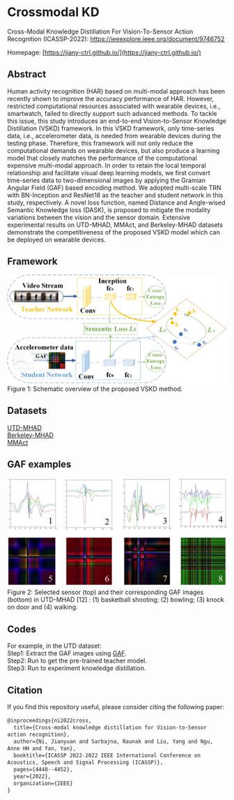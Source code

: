 # Crossmodal KD 

Cross-Modal Knowledge Distillation For Vision-To-Sensor Action Recognition (ICASSP-2022): https://ieeexplore.ieee.org/document/9746752

Homepage: [https://jiany-ctrl.github.io/](https://jiany-ctrl.github.io/)

## Abstract
Human activity recognition (HAR) based on multi-modal approach has been recently shown to improve the accuracy performance of HAR. However, restricted computational resources associated with wearable devices, i.e., smartwatch, failed to directly support such advanced methods. To tackle this issue, this study introduces an end-to-end Vision-to-Sensor Knowledge Distillation (VSKD) framework. In this VSKD framework, only time-series data, i.e., accelerometer data, is needed from wearable devices during the testing phase. Therefore, this framework will not only reduce the computational demands on wearable devices, but also produce a learning model that closely matches the performance of the computational expensive multi-modal approach. In order to retain the local temporal relationship and facilitate visual deep learning models, we first convert time-series data to two-dimensional images by applying the Gramian Angular Field (GAF) based encoding method. We adopted multi-scale TRN with BN-Inception and ResNet18 as the teacher and student network in this study, respectively. A novel loss function, named Distance and Angle-wised Semantic Knowledge loss (DASK), is proposed to mitigate the modality variations between the vision and the sensor domain. Extensive experimental results on UTD-MHAD, MMAct, and Berkeley-MHAD datasets demonstrate the competitiveness of the proposed VSKD model which can be deployed on wearable devices.

## Framework
![Image](framework.jpeg)
Figure 1: Schematic overview of the proposed VSKD method.


## Datasets
[UTD-MHAD](https://personal.utdallas.edu/~kehtar/UTD-MHAD.html)        
[Berkeley-MHAD](https://tele-immersion.citris-uc.org/berkeley_mhad/)           
[MMAct](https://mmact19.github.io/2019/)  

## GAF examples
![Image](examples.png)
Figure 2: Selected sensor (top) and their corresponding GAF images (bottom) in UTD-MHAD [12] : (1) basketball shooting; (2) bowling; (3) knock on door and (4) walking.

## Codes        
For example, in the UTD dataset:            
Step1: Extract the GAF images using [GAF](https://github.com/jiany-ctrl/Crossmodal-KD-for-Vision-to-Sensor-HAR/tree/main/GAF).      
Step2: Run  to get the pre-trained teacher model.     
Step3: Run  to experiment knowledge distillation.   

## Citation
If you find this repository useful, please consider citing the following paper:


```
@inproceedings{ni2022cross,
  title={Cross-modal knowledge distillation for Vision-to-Sensor action recognition},
  author={Ni, Jianyuan and Sarbajna, Raunak and Liu, Yang and Ngu, Anne HH and Yan, Yan},
  booktitle={ICASSP 2022-2022 IEEE International Conference on Acoustics, Speech and Signal Processing (ICASSP)},
  pages={4448--4452},
  year={2022},
  organization={IEEE}
}
```


